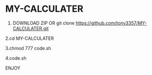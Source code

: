 # MY-CALCULATER

 1. DOWNLOAD ZIP OR  git clone  https://github.com/tony3357/MY-CALCULATER.git

  2.cd MY-CALCULATER

  3.chmod 777 code.sh
  
  4.code.sh

  ENJOY    
  
  

